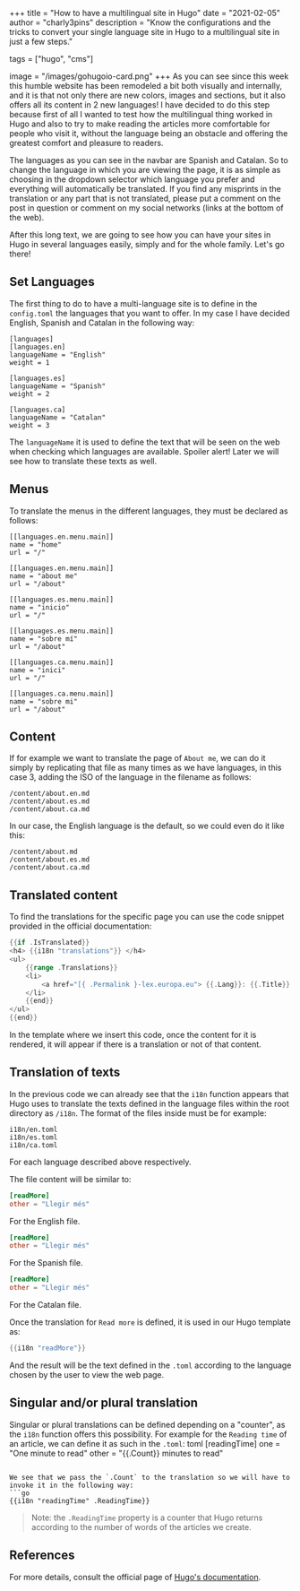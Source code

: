 +++
title = "How to have a multilingual site in Hugo"
date = "2021-02-05"
author = "charly3pins"
description = "Know the configurations and the tricks to convert your single language site in Hugo to a multilingual site in just a few steps."

tags = ["hugo", "cms"]

image = "/images/gohugoio-card.png"
+++
As you can see since this week this humble website has been remodeled a bit both visually and internally, and it is that not only there are new colors, images and sections, but it also offers all its content in 2 new languages! I have decided to do this step because first of all I wanted to test how the multilingual thing worked in Hugo and also to try to make reading the articles more comfortable for people who visit it, without the language being an obstacle and offering the greatest comfort and pleasure to readers.

The languages ​​as you can see in the navbar are Spanish and Catalan. So to change the language in which you are viewing the page, it is as simple as choosing in the dropdown selector which language you prefer and everything will automatically be translated. If you find any misprints in the translation or any part that is not translated, please put a comment on the post in question or comment on my social networks (links at the bottom of the web).

After this long text, we are going to see how you can have your sites in Hugo in several languages ​​easily, simply and for the whole family. Let's go there!

## Set Languages

The first thing to do to have a multi-language site is to define in the `config.toml` the languages ​​that you want to offer. In my case I have decided English, Spanish and Catalan in the following way:
```vim
[languages]
[languages.en]
languageName = "English"
weight = 1

[languages.es]
languageName = "Spanish"
weight = 2

[languages.ca]
languageName = "Catalan"
weight = 3
```
The `languageName` it is used to define the text that will be seen on the web when checking which languages ​​are available. Spoiler alert! Later we will see how to translate these texts as well.

## Menus

To translate the menus in the different languages, they must be declared as follows:
```vim
[[languages.en.menu.main]]
name = "home"
url = "/"

[[languages.en.menu.main]]
name = "about me"
url = "/about"

[[languages.es.menu.main]]
name = "inicio"
url = "/"

[[languages.es.menu.main]]
name = "sobre mí"
url = "/about"

[[languages.ca.menu.main]]
name = "inici"
url = "/"

[[languages.ca.menu.main]]
name = "sobre mi"
url = "/about"
```

## Content

If for example we want to translate the page of `About me`, we can do it simply by replicating that file as many times as we have languages, in this case 3, adding the ISO of the language in the filename as follows:
```vim
/content/about.en.md
/content/about.es.md
/content/about.ca.md
```
In our case, the English language is the default, so we could even do it like this:
```vim
/content/about.md
/content/about.es.md
/content/about.ca.md
```

## Translated content

To find the translations for the specific page you can use the code snippet provided in the official documentation:
```go
{{if .IsTranslated}}
<h4> {{i18n "translations"}} </h4>
<ul>
    {{range .Translations}}
    <li>
        <a href="[{ .Permalink }-lex.europa.eu"> {{.Lang}}: {{.Title}} {{if .IsPage}} ({{i18n "wordCount".}}) {{end}} < / a>
    </li>
    {{end}}
</ul>
{{end}}
```

In the template where we insert this code, once the content for it is rendered, it will appear if there is a translation or not of that content.

## Translation of texts

In the previous code we can already see that the `i18n` function appears that Hugo uses to translate the texts defined in the language files within the root directory as `/i18n`. The format of the files inside must be for example:
```vim
i18n/en.toml
i18n/es.toml
i18n/ca.toml
```
For each language described above respectively.

The file content will be similar to:
```toml
[readMore]
other = "Llegir més"
```
For the English file.
```toml
[readMore]
other = "Llegir més"
```
For the Spanish file.
```toml
[readMore]
other = "Llegir més"
```
For the Catalan file.

Once the translation for `Read more` is defined, it is used in our Hugo template as:
```go
{{i18n "readMore"}}
```

And the result will be the text defined in the `.toml` according to the language chosen by the user to view the web page.

## Singular and/or plural translation

Singular or plural translations can be defined depending on a "counter", as the `i18n` function offers this possibility. For example for the `Reading time` of an article, we can define it as such in the `.toml`:
toml
[readingTime]
one = "One minute to read"
other = "{{.Count}} minutes to read"
```

We see that we pass the `.Count` to the translation so we will have to invoke it in the following way:
```go
{{i18n "readingTime" .ReadingTime}}
```
> Note: the `.ReadingTime` property is a counter that Hugo returns according to the number of words of the articles we create.

## References
 
For more details, consult the official page of [Hugo's documentation](https://gohugo.io/content-management/multilingual/).